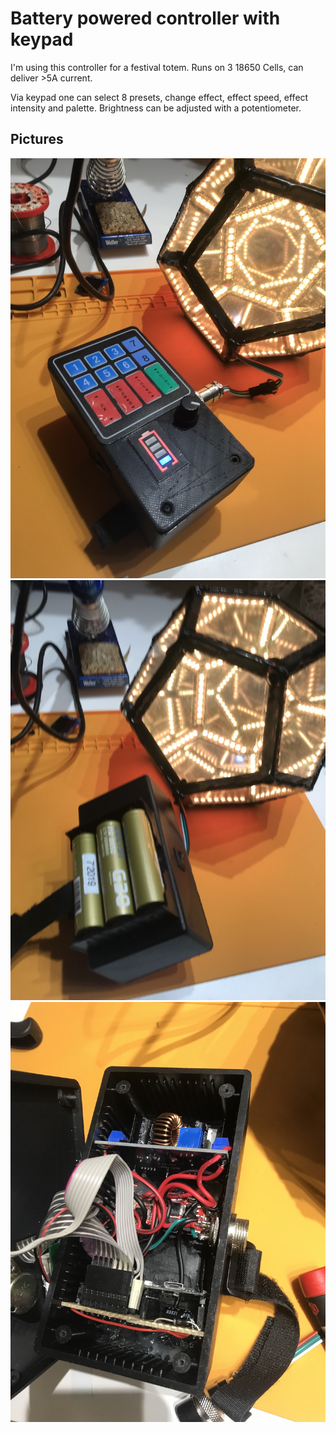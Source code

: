 # Battery powered controller with keypad

I'm using this controller for a festival totem. Runs on 3 18650 Cells, can deliver >5A current.

Via keypad one can select 8 presets, change effect, effect speed, effect intensity and palette. Brightness can be
adjusted with a potentiometer.


## Pictures

![bat-key-ctrl-1](assets/bat-key-ctrl-1.jpg)
![bat-key-ctrl-2](assets/bat-key-ctrl-2.jpg)
![bat-key-ctrl-3](assets/bat-key-ctrl-3.jpg)
